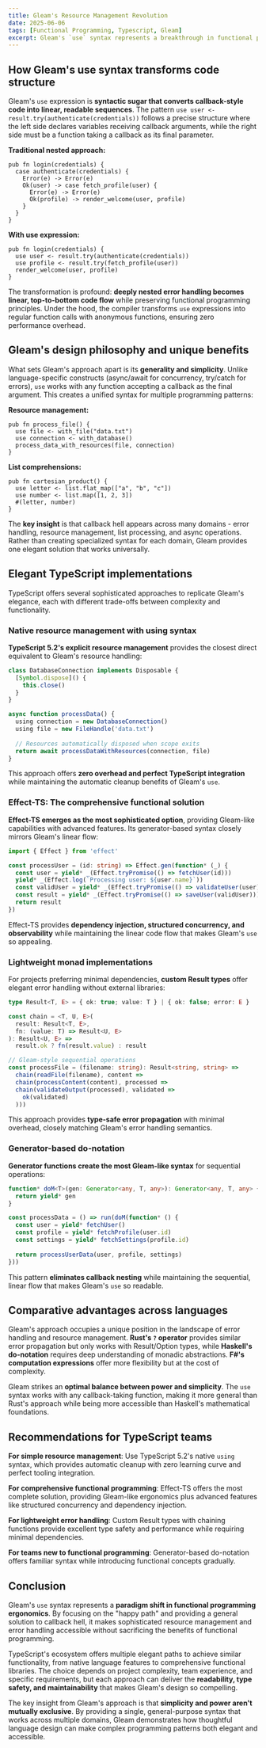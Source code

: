 ```yaml
---
title: Gleam's Resource Management Revolution
date: 2025-06-06
tags: [Functional Programming, Typescript, Gleam]
excerpt: Gleam's `use` syntax represents a breakthrough in functional programming ergonomics, providing a **general-purpose solution to callback hell** that maintains type safety while dramatically improving code readability
---
```


## How Gleam's use syntax transforms code structure

Gleam's `use` expression is **syntactic sugar that converts callback-style code into linear, readable sequences**. The pattern `use user <- result.try(authenticate(credentials))` follows a precise structure where the left side declares variables receiving callback arguments, while the right side must be a function taking a callback as its final parameter.

**Traditional nested approach:**

```gleam
pub fn login(credentials) {
  case authenticate(credentials) {
    Error(e) -> Error(e)
    Ok(user) -> case fetch_profile(user) {
      Error(e) -> Error(e)
      Ok(profile) -> render_welcome(user, profile)
    }
  }
}
```

**With use expression:**

```gleam
pub fn login(credentials) {
  use user <- result.try(authenticate(credentials))
  use profile <- result.try(fetch_profile(user))
  render_welcome(user, profile)
}
```

The transformation is profound: **deeply nested error handling becomes linear, top-to-bottom code flow** while preserving functional programming principles. Under the hood, the compiler transforms `use` expressions into regular function calls with anonymous functions, ensuring zero performance overhead.

## Gleam's design philosophy and unique benefits

What sets Gleam's approach apart is its **generality and simplicity**. Unlike language-specific constructs (async/await for concurrency, try/catch for errors), `use` works with any function accepting a callback as the final argument. This creates a unified syntax for multiple programming patterns:

**Resource management:**

```gleam
pub fn process_file() {
  use file <- with_file("data.txt")
  use connection <- with_database()
  process_data_with_resources(file, connection)
}
```

**List comprehensions:**

```gleam
pub fn cartesian_product() {
  use letter <- list.flat_map(["a", "b", "c"])
  use number <- list.map([1, 2, 3])
  #(letter, number)
}
```

The **key insight** is that callback hell appears across many domains - error handling, resource management, list processing, and async operations. Rather than creating specialized syntax for each domain, Gleam provides one elegant solution that works universally.

## Elegant TypeScript implementations

TypeScript offers several sophisticated approaches to replicate Gleam's elegance, each with different trade-offs between complexity and functionality.

### Native resource management with using syntax

**TypeScript 5.2's explicit resource management** provides the closest direct equivalent to Gleam's resource handling:

```typescript
class DatabaseConnection implements Disposable {
  [Symbol.dispose]() {
    this.close()
  }
}

async function processData() {
  using connection = new DatabaseConnection()
  using file = new FileHandle('data.txt')
  
  // Resources automatically disposed when scope exits
  return await processDataWithResources(connection, file)
}
```

This approach offers **zero overhead and perfect TypeScript integration** while maintaining the automatic cleanup benefits of Gleam's `use`.

### Effect-TS: The comprehensive functional solution

**Effect-TS emerges as the most sophisticated option**, providing Gleam-like capabilities with advanced features. Its generator-based syntax closely mirrors Gleam's linear flow:

```typescript
import { Effect } from 'effect'

const processUser = (id: string) => Effect.gen(function* (_) {
  const user = yield* _(Effect.tryPromise(() => fetchUser(id)))
  yield* _(Effect.log(`Processing user: ${user.name}`))
  const validUser = yield* _(Effect.tryPromise(() => validateUser(user)))
  const result = yield* _(Effect.tryPromise(() => saveUser(validUser)))
  return result
})
```

Effect-TS provides **dependency injection, structured concurrency, and observability** while maintaining the linear code flow that makes Gleam's `use` so appealing.

### Lightweight monad implementations

For projects preferring minimal dependencies, **custom Result types** offer elegant error handling without external libraries:

```typescript
type Result<T, E> = { ok: true; value: T } | { ok: false; error: E }

const chain = <T, U, E>(
  result: Result<T, E>, 
  fn: (value: T) => Result<U, E>
): Result<U, E> => 
  result.ok ? fn(result.value) : result

// Gleam-style sequential operations
const processFile = (filename: string): Result<string, string> => 
  chain(readFile(filename), content =>
  chain(processContent(content), processed =>
  chain(validateOutput(processed), validated =>
    ok(validated)
  )))
```

This approach provides **type-safe error propagation** with minimal overhead, closely matching Gleam's error handling semantics.

### Generator-based do-notation

**Generator functions create the most Gleam-like syntax** for sequential operations:

```typescript
function* doM<T>(gen: Generator<any, T, any>): Generator<any, T, any> {
  return yield* gen
}

const processData = () => run(doM(function* () {
  const user = yield* fetchUser()
  const profile = yield* fetchProfile(user.id)
  const settings = yield* fetchSettings(profile.id)
  
  return processUserData(user, profile, settings)
}))
```

This pattern **eliminates callback nesting** while maintaining the sequential, linear flow that makes Gleam's `use` so readable.

## Comparative advantages across languages

Gleam's approach occupies a unique position in the landscape of error handling and resource management. **Rust's `?` operator** provides similar error propagation but only works with Result/Option types, while **Haskell's do-notation** requires deep understanding of monadic abstractions. **F#'s computation expressions** offer more flexibility but at the cost of complexity.

Gleam strikes an **optimal balance between power and simplicity**. The `use` syntax works with any callback-taking function, making it more general than Rust's approach while being more accessible than Haskell's mathematical foundations.

## Recommendations for TypeScript teams

**For simple resource management**: Use TypeScript 5.2's native `using` syntax, which provides automatic cleanup with zero learning curve and perfect tooling integration.

**For comprehensive functional programming**: Effect-TS offers the most complete solution, providing Gleam-like ergonomics plus advanced features like structured concurrency and dependency injection.

**For lightweight error handling**: Custom Result types with chaining functions provide excellent type safety and performance while requiring minimal dependencies.

**For teams new to functional programming**: Generator-based do-notation offers familiar syntax while introducing functional concepts gradually.

## Conclusion

Gleam's `use` syntax represents a **paradigm shift in functional programming ergonomics**. By focusing on the "happy path" and providing a general solution to callback hell, it makes sophisticated resource management and error handling accessible without sacrificing the benefits of functional programming.

TypeScript's ecosystem offers multiple elegant paths to achieve similar functionality, from native language features to comprehensive functional libraries. The choice depends on project complexity, team experience, and specific requirements, but each approach can deliver the **readability, type safety, and maintainability** that makes Gleam's design so compelling.

The key insight from Gleam's approach is that **simplicity and power aren't mutually exclusive**. By providing a single, general-purpose syntax that works across multiple domains, Gleam demonstrates how thoughtful language design can make complex programming patterns both elegant and accessible.
